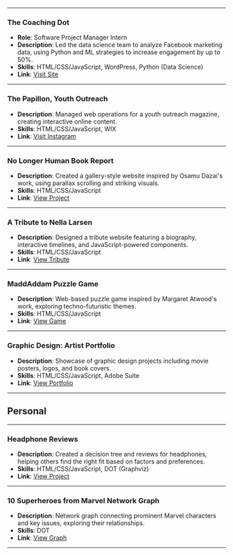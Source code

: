 <!--  -->

---

### The Coaching Dot

- **Role**: Software Project Manager Intern
- **Description**: Led the data science team to analyze Facebook marketing data, using Python and ML strategies to increase engagement by up to 50%.
- **Skills**: HTML/CSS/JavaScript, WordPress, Python (Data Science)
- **Link**: [Visit Site](http://www.thecoachingdot.com/)

---

### The Papillon, Youth Outreach

- **Description**: Managed web operations for a youth outreach magazine, creating interactive online content.
- **Skills**: HTML/CSS/JavaScript, WIX
- **Link**: [Visit Instagram](https://www.instagram.com/papillonyouth/?hl=en)

---

### No Longer Human Book Report

- **Description**: Created a gallery-style website inspired by Osamu Dazai's work, using parallax scrolling and striking visuals.
- **Skills**: HTML/CSS/JavaScript
- **Link**: [View Project](../personal_portfolio/bookreview.html)

---

### A Tribute to Nella Larsen

- **Description**: Designed a tribute website featuring a biography, interactive timelines, and JavaScript-powered components.
- **Skills**: HTML/CSS/JavaScript
- **Link**: [View Tribute](../personal_portfolio/nellaLarsen/index.html)

---

### MaddAddam Puzzle Game

- **Description**: Web-based puzzle game inspired by Margaret Atwood's work, exploring techno-futuristic themes.
- **Skills**: HTML/CSS/JavaScript
- **Link**: [View Game](../personal_portfolio/maddaddam/index.html)

---

### Graphic Design: Artist Portfolio

- **Description**: Showcase of graphic design projects including movie posters, logos, and book covers.
- **Skills**: HTML/CSS/JavaScript, Adobe Suite
- **Link**: [View Portfolio](../personal_portfolio/artist_portfolio/index.html)

---

## Personal

---

### Headphone Reviews

- **Description**: Created a decision tree and reviews for headphones, helping others find the right fit based on factors and preferences.
- **Skills**: HTML/CSS/JavaScript, DOT (Graphviz)
- **Link**: [View Project](../personal_portfolio/headfi)

---

### 10 Superheroes from Marvel Network Graph

- **Description**: Network graph connecting prominent Marvel characters and key issues, exploring their relationships.
- **Skills**: DOT
- **Link**: [View Graph](https://sketchviz.com/@dcoder0111/14aaeb2b0b6818c29c5e4d6d1a4e26dd/c6264bfe390b2725bd40ea5756ae68fdbd9d7ba8)

---
